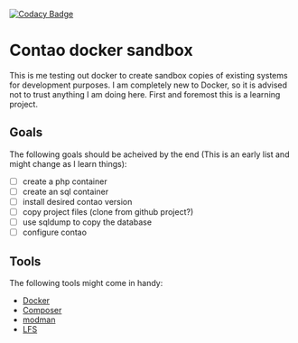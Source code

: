 [![Codacy Badge](https://api.codacy.com/project/badge/Grade/51dcb0e8b6c0449990085db92acfa196)](https://www.codacy.com/app/soxrepo/contao-docker-sandbox?utm_source=github.com&amp;utm_medium=referral&amp;utm_content=soxrepo/contao-docker-sandbox&amp;utm_campaign=Badge_Grade)

# Contao docker sandbox

This is me testing out docker to create sandbox copies of existing systems for development purposes. I am completely new to Docker, so it is advised not to trust anything I am doing here. First and foremost this is a learning project.

## Goals

The following goals should be acheived by the end (This is an early list and might change as I learn things):

* [ ] create a php container
* [ ] create an sql container
* [ ] install desired contao version
* [ ] copy project files (clone from github project?)
* [ ] use sqldump to copy the database
* [ ] configure contao

## Tools

The following tools might come in handy:

* [Docker](https://www.docker.com/)
* [Composer](https://getcomposer.org/)
* [modman](https://github.com/colinmollenhour/modman)
* [LFS](https://git-lfs.github.com/)
